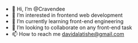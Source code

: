 - 👋 Hi, I’m @Cravendee
- 👀 I’m interested in frontend web development
- 🌱 I’m currently learning front-end engineering
- 💞️ I’m looking to collaborate on any front-end task
- 📫 How to reach me davidalatishe@gmail.com

<!---
Cravendee/Cravendee is a ✨ special ✨ repository because its `README.md` (this file) appears on your GitHub profile.
You can click the Preview link to take a look at your changes.
--->
